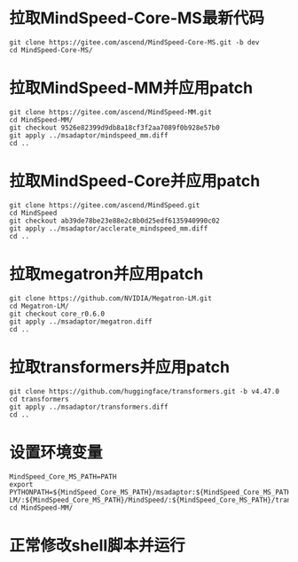 # 拉取MindSpeed-Core-MS最新代码

```shell
git clone https://gitee.com/ascend/MindSpeed-Core-MS.git -b dev
cd MindSpeed-Core-MS/
```

# 拉取MindSpeed-MM并应用patch

```shell
git clone https://gitee.com/ascend/MindSpeed-MM.git
cd MindSpeed-MM/
git checkout 9526e82399d9db8a18cf3f2aa7089f0b928e57b0
git apply ../msadaptor/mindspeed_mm.diff
cd ..
```

# 拉取MindSpeed-Core并应用patch

```shell
git clone https://gitee.com/ascend/MindSpeed.git
cd MindSpeed
git checkout ab39de78be23e88e2c8b0d25edf6135940990c02
git apply ../msadaptor/acclerate_mindspeed_mm.diff
cd ..
```

# 拉取megatron并应用patch

```shell
git clone https://github.com/NVIDIA/Megatron-LM.git
cd Megatron-LM/
git checkout core_r0.6.0
git apply ../msadaptor/megatron.diff
cd ..
```

# 拉取transformers并应用patch

```shell
git clone https://github.com/huggingface/transformers.git -b v4.47.0
cd transformers
git apply ../msadaptor/transformers.diff
cd ..
```

# 设置环境变量

```shell
MindSpeed_Core_MS_PATH=PATH
export PYTHONPATH=${MindSpeed_Core_MS_PATH}/msadaptor:${MindSpeed_Core_MS_PATH}/Megatron-LM/:${MindSpeed_Core_MS_PATH}/MindSpeed/:${MindSpeed_Core_MS_PATH}/transformers/src/:$PYTHONPATH
cd MindSpeed-MM/
```

# 正常修改shell脚本并运行